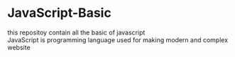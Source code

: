 # JavaScript-Basic
this repositoy contain all the basic of javascript
<br>
JavaScript is programming language used for making modern and complex website
